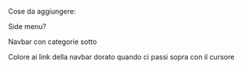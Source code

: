 Cose da aggiungere:

Side menu?

Navbar con categorie sotto

Colore ai link della navbar dorato quando ci passi sopra con il cursore